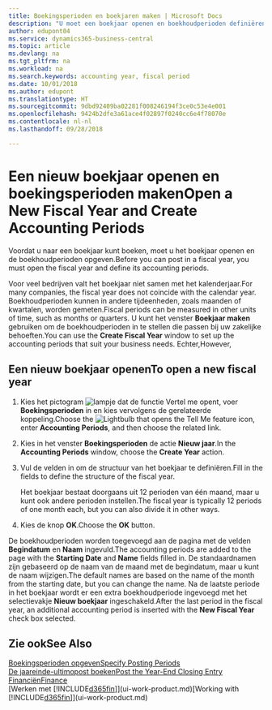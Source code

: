 ```yaml
---
title: Boekingsperioden en boekjaren maken | Microsoft Docs
description: "U moet een boekjaar openen en boekhoudperioden definiëren voordat u in een boekjaar kunt boeken."
author: edupont04
ms.service: dynamics365-business-central
ms.topic: article
ms.devlang: na
ms.tgt_pltfrm: na
ms.workload: na
ms.search.keywords: accounting year, fiscal period
ms.date: 10/01/2018
ms.author: edupont
ms.translationtype: HT
ms.sourcegitcommit: 9dbd92409ba02281f008246194f3ce0c53e4e001
ms.openlocfilehash: 9424b2dfe3a61ace4f02897f0240cc6e4f78070e
ms.contentlocale: nl-nl
ms.lasthandoff: 09/28/2018

---
```

# <a name="open-a-new-fiscal-year-and-create-accounting-periods"></a><span data-ttu-id="0eee8-103">Een nieuw boekjaar openen en boekingsperioden maken</span><span class="sxs-lookup"><span data-stu-id="0eee8-103">Open a New Fiscal Year and Create Accounting Periods</span></span>
<span data-ttu-id="0eee8-104">Voordat u naar een boekjaar kunt boeken, moet u het boekjaar openen en de boekhoudperioden opgeven.</span><span class="sxs-lookup"><span data-stu-id="0eee8-104">Before you can post in a fiscal year, you must open the fiscal year and define its accounting periods.</span></span>  

<span data-ttu-id="0eee8-105">Voor veel bedrijven valt het boekjaar niet samen met het kalenderjaar.</span><span class="sxs-lookup"><span data-stu-id="0eee8-105">For many companies, the fiscal year does not coincide with the calendar year.</span></span> <span data-ttu-id="0eee8-106">Boekhoudperioden kunnen in andere tijdeenheden, zoals maanden of kwartalen, worden gemeten.</span><span class="sxs-lookup"><span data-stu-id="0eee8-106">Fiscal periods can be measured in other units of time, such as months or quarters.</span></span> <span data-ttu-id="0eee8-107">U kunt het venster **Boekjaar maken** gebruiken om de boekhoudperioden in te stellen die passen bij uw zakelijke behoeften.</span><span class="sxs-lookup"><span data-stu-id="0eee8-107">You can use the **Create Fiscal Year** window to set up the accounting periods that suit your business needs.</span></span> <span data-ttu-id="0eee8-108">Echter,</span><span class="sxs-lookup"><span data-stu-id="0eee8-108">However,</span></span>   

## <a name="to-open-a-new-fiscal-year"></a><span data-ttu-id="0eee8-109">Een nieuw boekjaar openen</span><span class="sxs-lookup"><span data-stu-id="0eee8-109">To open a new fiscal year</span></span>
1. <span data-ttu-id="0eee8-110">Kies het pictogram ![lampje dat de functie Vertel me opent](media/ui-search/search_small.png "Vertel me wat u wilt doen"), voer **Boekingsperioden** in en kies vervolgens de gerelateerde koppeling.</span><span class="sxs-lookup"><span data-stu-id="0eee8-110">Choose the ![Lightbulb that opens the Tell Me feature](media/ui-search/search_small.png "Tell me what you want to do") icon, enter **Accounting Periods**, and then choose the related link.</span></span>
2. <span data-ttu-id="0eee8-111">Kies in het venster **Boekingsperioden** de actie **Nieuw jaar**.</span><span class="sxs-lookup"><span data-stu-id="0eee8-111">In the **Accounting Periods** window, choose the **Create Year** action.</span></span>
3. <span data-ttu-id="0eee8-112">Vul de velden in om de structuur van het boekjaar te definiëren.</span><span class="sxs-lookup"><span data-stu-id="0eee8-112">Fill in the fields to define the structure of the fiscal year.</span></span>

    <span data-ttu-id="0eee8-113">Het boekjaar bestaat doorgaans uit 12 perioden van één maand, maar u kunt ook andere perioden instellen.</span><span class="sxs-lookup"><span data-stu-id="0eee8-113">The fiscal year is typically 12 periods of one month each, but you can also divide it in other ways.</span></span>
4. <span data-ttu-id="0eee8-114">Kies de knop **OK**.</span><span class="sxs-lookup"><span data-stu-id="0eee8-114">Choose the **OK** button.</span></span>

<span data-ttu-id="0eee8-115">De boekhoudperioden worden toegevoegd aan de pagina met de velden **Begindatum** en **Naam** ingevuld.</span><span class="sxs-lookup"><span data-stu-id="0eee8-115">The accounting periods are added to the page with the **Starting Date** and **Name** fields filled in.</span></span> <span data-ttu-id="0eee8-116">De standaardnamen zijn gebaseerd op de naam van de maand met de begindatum, maar u kunt de naam wijzigen.</span><span class="sxs-lookup"><span data-stu-id="0eee8-116">The default names are based on the name of the month from the starting date, but you can change the name.</span></span> <span data-ttu-id="0eee8-117">Na de laatste periode in het boekjaar wordt er een extra boekhoudperiode ingevoegd met het selectievakje **Nieuw boekjaar** ingeschakeld.</span><span class="sxs-lookup"><span data-stu-id="0eee8-117">After the last period in the fiscal year, an additional accounting period is inserted with the **New Fiscal Year** check box selected.</span></span>  


## <a name="see-also"></a><span data-ttu-id="0eee8-118">Zie ook</span><span class="sxs-lookup"><span data-stu-id="0eee8-118">See Also</span></span>
[<span data-ttu-id="0eee8-119">Boekingsperioden opgeven</span><span class="sxs-lookup"><span data-stu-id="0eee8-119">Specify Posting Periods</span></span>](finance-how-specify-posting-periods.md)  
[<span data-ttu-id="0eee8-120">De jaareinde-ultimopost boeken</span><span class="sxs-lookup"><span data-stu-id="0eee8-120">Post the Year-End Closing Entry</span></span>](year-how-post-year-end-close-entry.md)  
[<span data-ttu-id="0eee8-121">Financiën</span><span class="sxs-lookup"><span data-stu-id="0eee8-121">Finance</span></span>](finance.md)  
<span data-ttu-id="0eee8-122">[Werken met [!INCLUDE[d365fin](includes/d365fin_md.md)]](ui-work-product.md)</span><span class="sxs-lookup"><span data-stu-id="0eee8-122">[Working with [!INCLUDE[d365fin](includes/d365fin_md.md)]](ui-work-product.md)</span></span>

